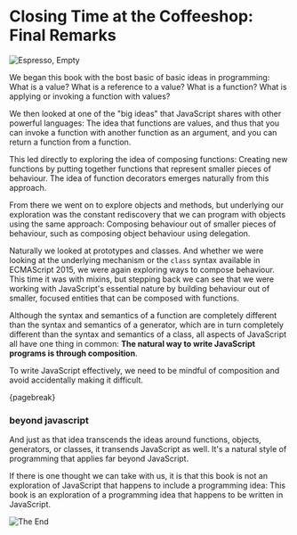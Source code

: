 # Closing Time at the Coffeeshop: Final Remarks

![Espresso, Empty](images/espresso-empty.jpg)

We began this book with the bost basic of basic ideas in programming: What is a value? What is a reference to a value? What is a function? What is applying or invoking a function with values?

We then looked at one of the "big ideas" that JavaScript shares with other powerful languages: The idea that functions are values, and thus that you can invoke a function with another function as an argument, and you can return a function from a function.

This led directly to exploring the idea of composing functions: Creating new functions by putting together functions that represent smaller pieces of behaviour. The idea of function decorators emerges naturally from this approach.

From there we went on to explore objects and methods, but underlying our exploration was the constant rediscovery that we can program with objects using the same approach: Composing behaviour out of smaller pieces of behaviour, such as composing object behaviour using delegation.

Naturally we looked at prototypes and classes. And whether we were looking at the underlying mechanism or the `class` syntax available in ECMAScript 2015, we were again exploring ways to compose behaviour. This time it was with mixins, but stepping back we can see that we were working with JavaScript's essential nature by building behaviour out of smaller, focused entities that can be composed with functions.

Although the syntax and semantics of a function are completely different than the syntax and semantics of a generator, which are in turn completely different than the syntax and semantics of a class, all aspects of JavaScript all have one thing in common: **The natural way to write JavaScript programs is through composition**.

To write JavaScript effectively, we need to be mindful of composition and avoid accidentally making it difficult.

{pagebreak}

### beyond javascript

And just as that idea transcends the ideas around functions, objects, generators, or classes, it transends JavaScript as well. It's a natural style of programming that applies far beyond JavaScript.

If there is one thought we can take with us, it is that this book is not an exploration of JavaScript that happens to include a programming idea: This book is an exploration of a programming idea that happens to be written in JavaScript.

![The End](images/the-end.jpg)
